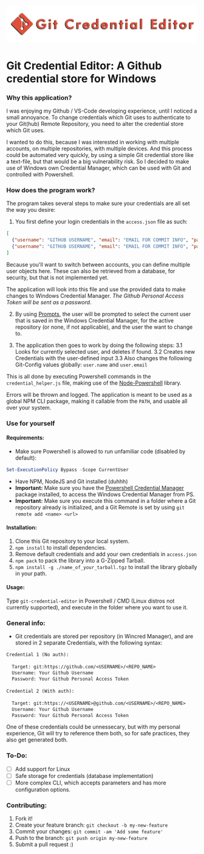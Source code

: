 ![Logo](logo.png)
# Git Credential Editor: A Github credential store for Windows
### Why this application?
I was enjoying my Github / VS-Code developing experience, until I noticed a small annoyance. To change credentials which Git uses to authenticate to your Git(hub) Remote Repository, you need to alter the credential store which Git uses.

I wanted to do this, because I was interested in working with multiple accounts, on multiple repositories, with multiple devices. And this process could be automated very quickly, by using a simple Git credential store like a text-file, but that would be a big vulnerability risk. So I decided to make use of Windows own Credential Manager, which can be used with Git and controlled with Powershell.

### How does the program work?
The program takes several steps to make sure your credentials are all set the way you desire:

1. You first define your login credentials in the `access.json` file as such: 
```json
[
  {"username": "GITHUB USERNAME", "email": "EMAIL FOR COMMIT INFO", "password": "GITHUB ACCESS TOKEN"}, 
  {"username": "GITHUB USERNAME", "email": "EMAIL FOR COMMIT INFO", "password": "GITHUB ACCESS TOKEN"}
]
```
Because you'll want to switch between accounts, you can define multiple user objects here. These can also be retrieved from a database, for security, but that is not implemented yet.

The application will look into this file and use the provided data to make changes to Windows Credential Manager. *The Github Personal Access Token will be sent as a password*.

2. By using [Prompts](https://github.com/terkelg/prompts), the user will be prompted to select the current user that is saved in the Windows Credential Manager, for the active repository (or none, if not applicable), and the user the want to change to. 

3. The application then goes to work by doing the following steps:
  3.1 Looks for currently selected user, and deletes if found.
  3.2 Creates new Credentials with the user-defined input
  3.3 Also changes the following Git-Config values globally: `user.name` and `user.email`

  This is all done by executing Powershell commands in the `credential_helper.js` file, making use of the [Node-Powershell](https://github.com/rannn505/node-powershell) library.

Errors will be thrown and logged. The application is meant to be used as a global NPM CLI package, making it callable from the `PATH`, and usable all over your system.

### Use for yourself
#### Requirements:
- Make sure Powershell is allowed to run unfamiliar code (disabled by default): 
```powershell 
Set-ExecutionPolicy Bypass -Scope CurrentUser
```
- Have NPM, NodeJS and Git installed (duhhh)
- **Important:** Make sure you have the [Powershell Credential Manager](https://github.com/davotronic5000/Powershell_Credential_Manager) package installed, to access the Windows Credential Manager from PS.
- **Important:** Make sure you execute this command in a folder where a Git repository already is initialized, and a Git Remote is set by using `git remote add <name> <url>`

#### Installation:
1. Clone this Git repository to your local system.
2. `npm install` to install dependencies.
3. Remove default credentials and add your own credentials in `access.json`
4. `npm pack` to pack the library into a G-Zipped Tarball.
5. `npm install -g ./name_of_your_tarball.tgz` to install the library globally in your path.

#### Usage:
Type `git-credential-editor` in Powershell / CMD (Linux distros not currently supported), and execute in the folder where you want to use it.

### General info:
- Git credentials are stored per repository (in Wincred Manager), and are stored in 2 separate Credentials, with the following syntax:
```
Credential 1 (No auth):

  Target: git:https://github.com/<USERNAME>/<REPO_NAME>
  Username: Your Github Username
  Password: Your Github Personal Access Token

Credential 2 (With auth):

  Target: git:https://<USERNAME>@github.com/<USERNAME>/<REPO_NAME>
  Username: Your Github Username
  Password: Your Github Personal Access Token
```
One of these credentials could be unnessecary, but with my personal experience, Git will try to reference them both, so for safe practices, they also get generated both.

### To-Do:
- [ ] Add support for Linux
- [ ] Safe storage for credentials (database implementation)
- [ ] More complex CLI, which accepts parameters and has more configuration options.

### Contributing:

1.  Fork it!
2.  Create your feature branch: `git checkout -b my-new-feature`
3.  Commit your changes: `git commit -am 'Add some feature'`
4.  Push to the branch: `git push origin my-new-feature`
5.  Submit a pull request :)

